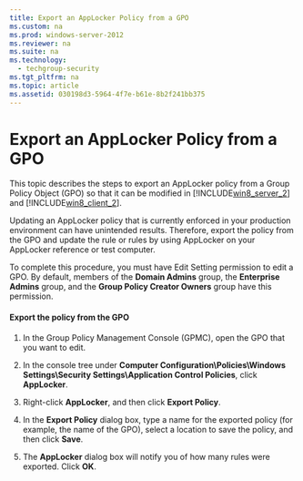 ```yaml
---
title: Export an AppLocker Policy from a GPO
ms.custom: na
ms.prod: windows-server-2012
ms.reviewer: na
ms.suite: na
ms.technology: 
  - techgroup-security
ms.tgt_pltfrm: na
ms.topic: article
ms.assetid: 030198d3-5964-4f7e-b61e-8b2f241bb375
---
```

# Export an AppLocker Policy from a GPO
This topic describes the steps to export an AppLocker policy from a Group Policy Object \(GPO\) so that it can be modified in [!INCLUDE[win8_server_2](includes/win8_server_2_md.md)] and [!INCLUDE[win8_client_2](includes/win8_client_2_md.md)].

Updating an AppLocker policy that is currently enforced in your production environment can have unintended results. Therefore, export the policy from the GPO and update the rule or rules by using AppLocker on your AppLocker reference or test computer.

To complete this procedure, you must have Edit Setting permission to edit a GPO. By default, members of the **Domain Admins** group, the **Enterprise Admins** group, and the **Group Policy Creator Owners** group have this permission.

#### Export the policy from the GPO

1.  In the Group Policy Management Console \(GPMC\), open the GPO that you want to edit.

2.  In the console tree under **Computer Configuration\\Policies\\Windows Settings\\Security Settings\\Application Control Policies**, click **AppLocker**.

3.  Right\-click **AppLocker**, and then click **Export Policy**.

4.  In the **Export Policy** dialog box, type a name for the exported policy \(for example, the name of the GPO\), select a location to save the policy, and then click **Save**.

5.  The **AppLocker** dialog box will notify you of how many rules were exported. Click **OK**.


